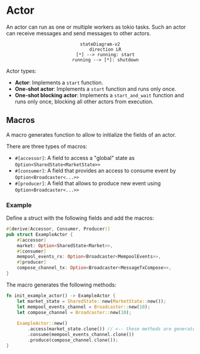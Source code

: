 # Actor
An actor can run as one or multiple workers as tokio tasks. Such an actor can receive messages and send messages to other actors.

<div align="center">

```mermaid
stateDiagram-v2
    direction LR
    [*] --> running: start
    running --> [*]: shutdown
```

</div>

Actor types:
 - **Actor**: Implements a `start` function.
 - **One-shot actor**: Implements a `start` function and runs only once.
 - **One-shot blocking actor**: Implements a `start_and_wait` function and runs only once, blocking all other actors from execution.

## Macros
A macro generates function to allow to initialize the fields of an actor.

There are three types of macros:
- `#[accessor]`: A field to access a "global" state as `Option<SharedState<MarketState>>`
- `#[consumer]`: A field that provides an access to consume event by `Option<Broadcaster<...>>`
- `#[producer]`: A field that allows to produce new event using `Option<Broadcaster<...>>`


### Example
Define a struct with the following fields and add the macros:
```rust
#[derive(Accessor, Consumer, Producer)]
pub struct ExampleActor {
    #[accessor]
    market: Option<SharedState<Market>>,
    #[consumer]
    mempool_events_rx: Option<Broadcaster<MempoolEvents>>,
    #[producer]
    compose_channel_tx: Option<Broadcaster<MessageTxCompose>>,
}
```
The macro generates the following methods:
```rust
fn init_example_actor() -> ExampleActor {
    let market_state = SharedState::new(MarketState::new());
    let mempool_events_channel = Broadcaster::new(10);
    let compose_channel = Broadcaster::new(10);
    
    ExampleActor::new()
        .access(market_state.clone()) // <-- these methods are generated by the macro
        .consume(mempool_events_channel.clone())
        .produce(compose_channel.clone());
}
```